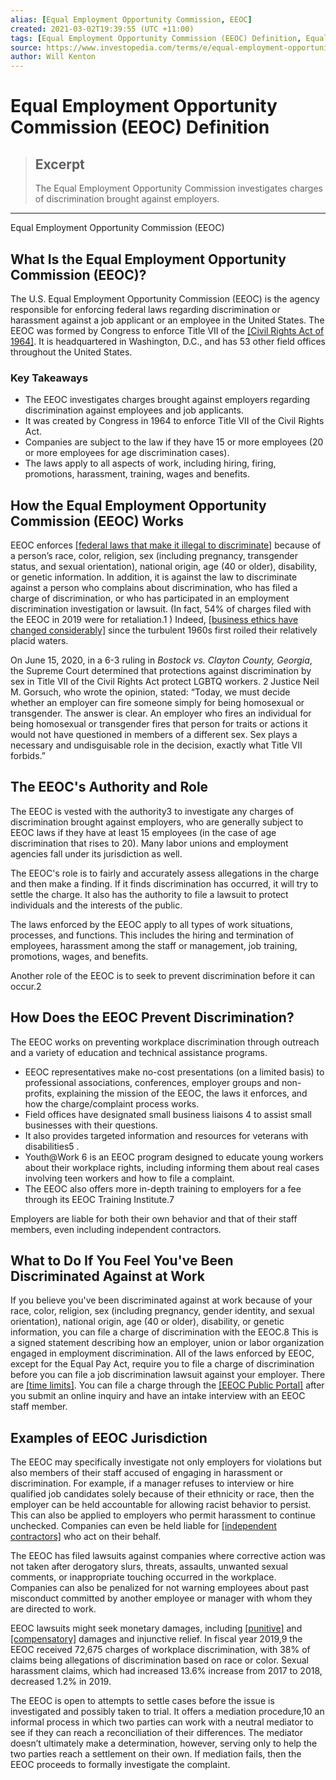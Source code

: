 ```yaml
---
alias: [Equal Employment Opportunity Commission, EEOC]
created: 2021-03-02T19:39:55 (UTC +11:00)
tags: [Equal Employment Opportunity Commission (EEOC) Definition, Equal Employment Opportunity Commission (EEOC)]
source: https://www.investopedia.com/terms/e/equal-employment-opportunity-commission-eeoc.asp
author: Will Kenton
---
```


# Equal Employment Opportunity Commission (EEOC) Definition

> ## Excerpt
> The Equal Employment Opportunity Commission investigates charges of discrimination brought against employers.

---

Equal Employment Opportunity Commission (EEOC)
## What Is the Equal Employment Opportunity Commission (EEOC)?

The U.S. Equal Employment Opportunity Commission (EEOC) is the agency responsible for enforcing federal laws regarding discrimination or harassment against a job applicant or an employee in the United States. The EEOC was formed by Congress to enforce Title VII of the [[Civil Rights Act of 1964]](https://www.investopedia.com/terms/c/civil-rights-act-1964.asp). It is headquartered in Washington, D.C., and has 53 other field offices throughout the United States.

### Key Takeaways

-   The EEOC investigates charges brought against employers regarding discrimination against employees and job applicants.
-   It was created by Congress in 1964 to enforce Title VII of the Civil Rights Act.
-   Companies are subject to the law if they have 15 or more employees (20 or more employees for age discrimination cases).
-   The laws apply to all aspects of work, including hiring, firing, promotions, harassment, training, wages and benefits.

## How the Equal Employment Opportunity Commission (EEOC) Works

EEOC enforces [[federal laws that make it illegal to discriminate]](https://www.investopedia.com/articles/personal-finance/120914/8-federal-laws-protect-employees.asp) because of a person’s race, color, religion, sex (including pregnancy, transgender status, and sexual orientation), national origin, age (40 or older), disability, or genetic information. In addition, it is against the law to discriminate against a person who complains about discrimination, who has filed a charge of discrimination, or who has participated in an employment discrimination investigation or lawsuit. (In fact, 54% of charges filed with the EEOC in 2019 were for retaliation.1 ) Indeed, [[business ethics have changed considerably]](https://www.investopedia.com/ask/answers/022615/how-have-business-ethics-evolved-over-time.asp) since the turbulent 1960s first roiled their relatively placid waters.

On June 15, 2020, in a 6-3 ruling in _Bostock vs. Clayton County, Georgia_, the Supreme Court determined that protections against discrimination by sex in Title VII of the Civil Rights Act protect LGBTQ workers. 2 Justice Neil M. Gorsuch, who wrote the opinion, stated: “Today, we must decide whether an employer can fire someone simply for being homosexual or transgender. The answer is clear. An employer who fires an individual for being homosexual or transgender fires that person for traits or actions it would not have questioned in members of a different sex. Sex plays a necessary and undisguisable role in the decision, exactly what Title VII forbids.”

## The EEOC's Authority and Role

The EEOC is vested with the authority3 to investigate any charges of discrimination brought against employers, who are generally subject to EEOC laws if they have at least 15 employees (in the case of age discrimination that rises to 20). Many labor unions and employment agencies fall under its jurisdiction as well.

The EEOC's role is to fairly and accurately assess allegations in the charge and then make a finding. If it finds discrimination has occurred, it will try to settle the charge. It also has the authority to file a lawsuit to protect individuals and the interests of the public.

The laws enforced by the EEOC apply to all types of work situations, processes, and functions. This includes the hiring and termination of employees, harassment among the staff or management, job training, promotions, wages, and benefits.

Another role of the EEOC is to seek to prevent discrimination before it can occur.2

## How Does the EEOC Prevent Discrimination?

The EEOC works on preventing workplace discrimination through outreach and a variety of education and technical assistance programs.

-   EEOC representatives make no-cost presentations (on a limited basis) to professional associations, conferences, employer groups and non-profits, explaining the mission of the EEOC, the laws it enforces, and how the charge/complaint process works.
-   Field offices have designated small business liaisons 4 to assist small businesses with their questions.
-   It also provides targeted information and resources for veterans with disabilities5 .
-   Youth@Work 6 is an EEOC program designed to educate young workers about their workplace rights, including informing them about real cases involving teen workers and how to file a complaint.
-   The EEOC also offers more in-depth training to employers for a fee through its EEOC Training Institute.7

Employers are liable for both their own behavior and that of their staff members, even including independent contractors.

## What to Do If You Feel You've Been Discriminated Against at Work

If you believe you've been discriminated against at work because of your race, color, religion, sex (including pregnancy, gender identity, and sexual orientation), national origin, age (40 or older), disability, or genetic information, you can file a charge of discrimination with the EEOC.8 This is a signed statement describing how an employer, union or labor organization engaged in employment discrimination. All of the laws enforced by EEOC, except for the Equal Pay Act, require you to file a charge of discrimination before you can file a job discrimination lawsuit against your employer. There are [[time limits]](https://www.eeoc.gov/time-limits-filing-charge). You can file a charge through the [[EEOC Public Portal]](https://publicportal.eeoc.gov/Portal/Login.aspx) after you submit an online inquiry and have an intake interview with an EEOC staff member.

## Examples of EEOC Jurisdiction

The EEOC may specifically investigate not only employers for violations but also members of their staff accused of engaging in harassment or discrimination. For example, if a manager refuses to interview or hire qualified job candidates solely because of their ethnicity or race, then the employer can be held accountable for allowing racist behavior to persist. This can also be applied to employers who permit harassment to continue unchecked. Companies can even be held liable for [[independent contractors]](https://www.investopedia.com/terms/i/independent-contractor.asp) who act on their behalf.

The EEOC has filed lawsuits against companies where corrective action was not taken after derogatory slurs, threats, assaults, unwanted sexual comments, or inappropriate touching occurred in the workplace. Companies can also be penalized for not warning employees about past misconduct committed by another employee or manager with whom they are directed to work.

EEOC lawsuits might seek monetary damages, including [[punitive]](https://www.investopedia.com/terms/p/punitive-damages.asp) and [[compensatory]](https://www.investopedia.com/terms/c/compensatory-damages.asp) damages and injunctive relief. In fiscal year 2019,9 the EEOC received 72,675 charges of workplace discrimination, with 38% of claims being allegations of discrimination based on race or color. Sexual harassment claims, which had increased 13.6% increase from 2017 to 2018, decreased 1.2% in 2019.

The EEOC is open to attempts to settle cases before the issue is investigated and possibly taken to trial. It offers a mediation procedure,10 an informal process in which two parties can work with a neutral mediator to see if they can reach a reconciliation of their differences. The mediator doesn’t ultimately make a determination, however, serving only to help the two parties reach a settlement on their own. If mediation fails, then the EEOC proceeds to formally investigate the complaint.
